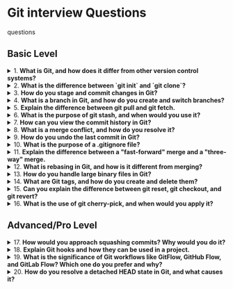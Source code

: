 # Git interview Questions

questions
## Basic Level

<details>
<summary>
1.  <b>What is Git, and how does it differ from other version control systems? </b>
</summary>

Git is a distributed version control system that tracks changes in files and coordinates work among multiple people. Unlike centralized systems, Git allows every developer to have a full copy of the project history on their local machine, enabling offline access and better collaboration.

</details>

<details>
<summary>
2.  <b> What is the difference between `git init` and `git clone`?</b>
</summary>

`git init` initializes a new Git repository in an existing project, whereas
`git clone` creates a copy of an existing repository (including all commits and branches) from a remote server to your local machine.

</details>

<details>
<summary>
3.  <b>  How do you stage and commit changes in Git?</b>
</summary>

Use `git add <file> `to stage changes (add them to the index) and `git commit -m "message"` to commit the staged changes with a descriptive message.

</details>

<details>
<summary>
4.  <b> What is a branch in Git, and how do you create and switch branches? </b>
</summary>

A branch is a pointer to a specific commit. To create a new branch, use `git branch <branch-name>`. To switch branches, use `git checkout <branch-name>` or `git switch <branch-name>`.

</details>

<details>
<summary>
5.  <b>  Explain the difference between git pull and git fetch.</b>
</summary>

`git fetch` downloads changes from the remote repository but does not merge them into your local branch.
`git pull` is a combination of git fetch followed by `git merge`, which incorporates changes into your current branch.

</details>

<details>
<summary>
6.  <b> What is the purpose of git stash, and when would you use it?</b>
</summary>

`git stash` temporarily saves your working directory’s changes so you can work on something else (e.g., switch branches) without committing the changes. You can later retrieve the stashed changes using `git stash` pop.

</details>

<details>
<summary>
7.  <b> How can you view the commit history in Git? </b>
</summary>

Use the `git log` command to view the commit history. You can also format the output with options like `git log --oneline` for a concise view or `git log --graph` for a graphical representation of the commit history.

</details>

<details>
<summary>
8.  <b> What is a merge conflict, and how do you resolve it?</b>
</summary>

A merge conflict occurs when two branches modify the same part of a file in different ways. Git cannot automatically resolve these changes. To resolve the conflict, you must manually edit the conflicting file(s), then use `git add` to stage the resolved files and `git commit` to complete the merge.

</details>

<details>
<summary>
9.  <b> How do you undo the last commit in Git? </b>
</summary>

Use `git reset --soft HEAD~1` to undo the last commit but keep the changes staged. To undo and unstage the changes, use `git reset --hard HEAD~1`.

</details>

<details>
<summary>
10.  <b> What is the purpose of a .gitignore file? </b>
</summary>

A `.gitignore` file specifies which files or directories should not be tracked by Git. This is useful for excluding files like build outputs, local environment configurations, and temporary files.

</details>

<details>
<summary>
11.  <b>  Explain the difference between a "fast-forward" merge and a "three-way" merge.</b>
</summary>

A `"fast-forward"` merge occurs when the branch being merged has no new commits and the current branch simply moves its pointer forward. A `"three-way"` merge happens when both branches have new commits. Git uses a common ancestor to compare the branches and merge them.

</details>

<details>
<summary>
12.  <b> What is rebasing in Git, and how is it different from merging? </b>
</summary>

Rebasing involves moving or combining a sequence of commits to a new base commit. It re-applies your changes on top of another branch, creating a linear history. Merging, on the other hand, creates a merge commit that ties the histories of two branches together without changing the commit history.

</details>

<details>
<summary>
13.  <b> How do you handle large binary files in Git? </b>
</summary>

Large binary files can be handled using Git Large File Storage (LFS), which stores references to large files in Git while keeping the actual files in a separate storage.

</details>

<details>
<summary>
14.  <b> What are Git tags, and how do you create and delete them? </b>
</summary>

Git tags are used to mark specific points in a repository's history, typically for releases. You can create a tag using `git tag <tag-name>` and delete a tag with `git tag -d <tag-name>`.

</details>

<details>
<summary>
15.  <b> Can you explain the difference between git reset, git checkout, and git revert?</b>
</summary>

`git reset` moves the HEAD and optionally modifies the index or working directory.
`git checkout` switches branches or restores working tree files.
`git revert` creates a new commit that undoes changes introduced by previous commits without changing the history.

</details>

<details>
<summary>
16.  <b> What is the use of git cherry-pick, and when would you apply it? </b>
</summary>

`git cherry-pick` allows you to apply a specific commit from one branch onto another. It's useful when you want to take specific changes without merging an entire branch.

</details>

## Advanced/Pro Level

<details>
<summary>
17.  <b>  How would you approach squashing commits? Why would you do it?</b>
</summary>

Squashing combines multiple commits into a single commit using `git rebase -i (interactive rebase)`.
It's useful for cleaning up commit history before merging a feature branch into the main branch, ensuring that the commit history remains concise and meaningful.

</details>

<details>
<summary>
18.  <b>  Explain Git hooks and how they can be used in a project. </b>
</summary>

Git hooks are scripts that are triggered by Git actions such as committing, pushing, or merging. They can be used to automate tasks like linting, testing, or enforcing commit message guidelines. Hooks are located in the .git/hooks directory.

</details>

<details>
<summary>
19.  <b> What is the significance of Git workflows like GitFlow, GitHub Flow, and GitLab Flow? Which one do you prefer and why? </b>
</summary>

These are branching strategies for managing Git projects:
`GitFlow` is more structured with dedicated branches for features, releases, and hotfixes.
`GitHub` Flow focuses on simplicity, using a single main branch and short-lived feature branches.
`GitLab` Flow is similar to GitHub Flow but integrates more closely with deployment pipelines.
Preference depends on team size, project complexity, and release cycles.

</details>

<details>
<summary>
20.  <b>  How do you resolve a detached HEAD state in Git, and what causes it?</b>
</summary>

A detached HEAD occurs when you check out a commit instead of a branch. You can fix it by creating a new branch with `git checkout -b <new-branch-name>` and continuing work. Otherwise, switching back to a branch will resolve the state.

</details>
